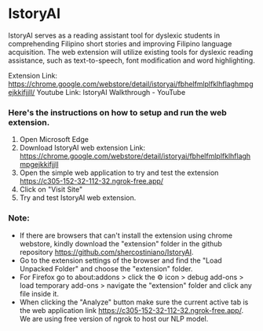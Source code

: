 # IstoryAI
IstoryAI serves as a reading assistant tool for dyslexic students in comprehending Filipino short stories and improving  Filipino language acquisition. The web extension will utilize existing tools for dyslexic reading  assistance, such as text-to-speech, font modification and word highlighting. 

Extension Link: https://chrome.google.com/webstore/detail/istoryai/fbhelfmlplfklhflaghmpgejkkifjjll/
Youtube Link: IstoryAI Walkthrough - YouTube

### Here's the instructions on how to setup and run the web extension.
1. Open Microsoft Edge
2. Download IstoryAI web extension Link: https://chrome.google.com/webstore/detail/istoryai/fbhelfmlplfklhflaghmpgejkkifjjll 
3. Open the simple web application to try and test the extension https://c305-152-32-112-32.ngrok-free.app/
4. Click on "Visit Site"
5. Try and test IstoryAI web extension.
### Note:
* If there are browsers that can't install the extension using chrome webstore, kindly download the "extension" folder in the github repository https://github.com/shercostiniano/IstoryAI.
* Go to the extension settings of the browser and find the "Load Unpacked Folder" and choose the "extension" folder. 
* For Firefox go to about:addons > click the ⚙️ icon > debug add-ons > load temporary add-ons > navigate the "extension" folder and click any file inside it. 
* When clicking the "Analyze" button make sure the current active tab is the web application link https://c305-152-32-112-32.ngrok-free.app/. We are using free version of  ngrok to host our NLP model.
